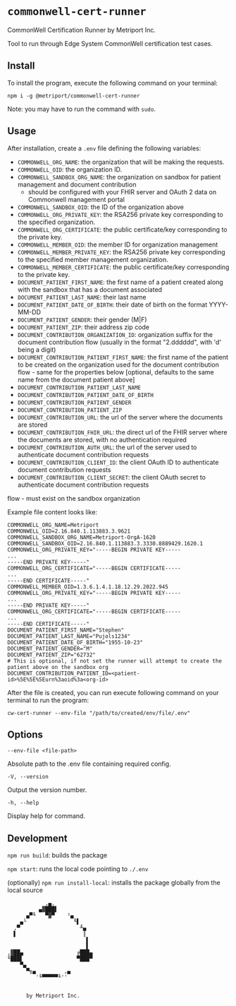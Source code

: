 # `commonwell-cert-runner`

CommonWell Certification Runner by Metriport Inc.

Tool to run through Edge System CommonWell certification test cases.

## Install

To install the program, execute the following command on your terminal:

`npm i -g @metriport/commonwell-cert-runner`

Note: you may have to run the command with `sudo`.

## Usage

After installation, create a `.env` file defining the following variables:

- `COMMONWELL_ORG_NAME`: the organization that will be making the requests.
- `COMMONWELL_OID`: the organization ID.
- `COMMONWELL_SANDBOX_ORG_NAME`: the organization on sandbox for patient management and document contribution
  - should be configured with your FHIR server and OAuth 2 data on Commonwell management portal
- `COMMONWELL_SANDBOX_OID`: the ID of the organization above
- `COMMONWELL_ORG_PRIVATE_KEY`: the RSA256 private key corresponding to the specified organization.
- `COMMONWELL_ORG_CERTIFICATE`: the public certificate/key corresponding to the private key.
- `COMMONWELL_MEMBER_OID`: the member ID for organization management
- `COMMONWELL_MEMBER_PRIVATE_KEY`: the RSA256 private key corresponding to the specified member management organization.
- `COMMONWELL_MEMBER_CERTIFICATE`: the public certificate/key corresponding to the private key.
- `DOCUMENT_PATIENT_FIRST_NAME`: the first name of a patient created along with the sandbox that has a document associated
- `DOCUMENT_PATIENT_LAST_NAME`: their last name
- `DOCUMENT_PATIENT_DATE_OF_BIRTH`: their date of birth on the format YYYY-MM-DD
- `DOCUMENT_PATIENT_GENDER`: their gender (M|F)
- `DOCUMENT_PATIENT_ZIP`: their address zip code
- `DOCUMENT_CONTRIBUTION_ORGANIZATION_ID`: organization suffix for the document contribution flow (usually in the format
  "2.dddddd", with 'd' being a digit)
- `DOCUMENT_CONTRIBUTION_PATIENT_FIRST_NAME`: the first name of the patient to be created on the organization used for the
  document contribution flow - same for the properties below [optional, defaults to the same name from the document patient
  above]
- `DOCUMENT_CONTRIBUTION_PATIENT_LAST_NAME`
- `DOCUMENT_CONTRIBUTION_PATIENT_DATE_OF_BIRTH`
- `DOCUMENT_CONTRIBUTION_PATIENT_GENDER`
- `DOCUMENT_CONTRIBUTION_PATIENT_ZIP`
- `DOCUMENT_CONTRIBUTION_URL`: the url of the server where the documents are stored
- `DOCUMENT_CONTRIBUTION_FHIR_URL`: the direct url of the FHIR server where the documents are stored, with no authentication required
- `DOCUMENT_CONTRIBUTION_AUTH_URL`: the url of the server used to authenticate document contribution requests
- `DOCUMENT_CONTRIBUTION_CLIENT_ID`: the client OAuth ID to authenticate document contribution requests
- `DOCUMENT_CONTRIBUTION_CLIENT_SECRET`: the client OAuth secret to authenticate document contribution requests

flow - must exist on the sandbox organization

Example file content looks like:

```
COMMONWELL_ORG_NAME=Metriport
COMMONWELL_OID=2.16.840.1.113883.3.9621
COMMONWELL_SANDBOX_ORG_NAME=Metriport-OrgA-1620
COMMONWELL_SANDBOX_OID=2.16.840.1.113883.3.3330.8889429.1620.1
COMMONWELL_ORG_PRIVATE_KEY="-----BEGIN PRIVATE KEY-----
...
-----END PRIVATE KEY-----"
COMMONWELL_ORG_CERTIFICATE="-----BEGIN CERTIFICATE-----
...
-----END CERTIFICATE-----"
COMMONWELL_MEMBER_OID=1.3.6.1.4.1.18.12.29.2022.945
COMMONWELL_ORG_PRIVATE_KEY="-----BEGIN PRIVATE KEY-----
...
-----END PRIVATE KEY-----"
COMMONWELL_ORG_CERTIFICATE="-----BEGIN CERTIFICATE-----
...
-----END CERTIFICATE-----"
DOCUMENT_PATIENT_FIRST_NAME="Stephen"
DOCUMENT_PATIENT_LAST_NAME="Pujols1234"
DOCUMENT_PATIENT_DATE_OF_BIRTH="1955-10-23"
DOCUMENT_PATIENT_GENDER="M"
DOCUMENT_PATIENT_ZIP="62732"
# This is optional, if not set the runner will attempt to create the patient above on the sandbox org
DOCUMENT_CONTRIBUTION_PATIENT_ID=<patient-id>%5E%5E%5Eurn%3aoid%3a<org-id>
```

After the file is created, you can run execute following command on your terminal to run the program:

`cw-cert-runner --env-file "/path/to/created/env/file/.env"`

## Options

`--env-file <file-path>`

Absolute path to the .env file containing required config.

`-V, --version`

Output the version number.

`-h, --help`

Display help for command.

## Development

`npm run build`: builds the package

`npm start`: runs the local code pointing to `./.env`

(optionally) `npm run install-local`: installs the package globally from the local source

```
            ,▄,
          ▄▓███▌
      ▄▀╙   ▀▓▀    ²▄
    ▄└               ╙▌
  ,▀                   ╨▄
  ▌                     ║
                         ▌
                         ▌
,▓██▄                 ╔███▄
╙███▌                 ▀███▀
    ▀▄
      ▀╗▄         ,▄
         '╙▀▀▀▀▀╙''


      by Metriport Inc.

```
